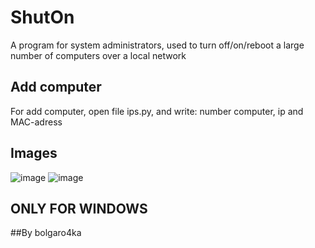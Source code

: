# ShutOn
A program for system administrators, used to turn off/on/reboot a large number of computers over a local network

## Add computer
For add computer, open file ips.py, and write: number computer, ip and MAC-adress


## Images
![image](https://github.com/bolgaro4ka/ShutOn/assets/123888141/1fa3dfbc-c388-42e0-8cd4-4e89bce829b8)
![image](https://github.com/bolgaro4ka/ShutOn/assets/123888141/0b1c5fbc-a20e-432c-87dc-32e85cd04fa6)

## ONLY FOR WINDOWS
##By bolgaro4ka
